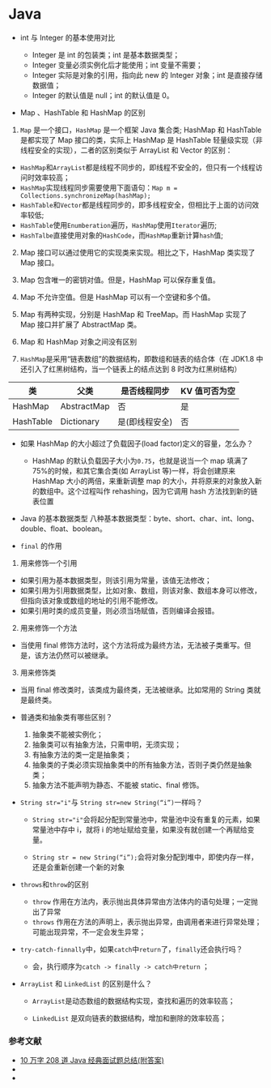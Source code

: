 # Java

- int 与 Integer 的基本使用对比

  - Integer 是 int 的包装类；int 是基本数据类型；
  - Integer 变量必须实例化后才能使用；int 变量不需要；
  - Integer 实际是对象的引用，指向此 new 的 Integer 对象；int 是直接存储数据值；
  - Integer 的默认值是 null；int 的默认值是 0。

- Map 、HashTable 和 HashMap 的区别

1. `Map` 是一个接口，`HashMap` 是一个框架 Java 集合类; HashMap 和 HashTable 是都实现了 Map 接口的类，实际上 HashMap 是 HashTable 轻量级实现（非线程安全的实现），二者的区别类似于 ArrayList 和 Vector 的区别：

- `HashMap`和`ArrayList`都是线程不同步的，即线程不安全的，但只有一个线程访问时效率较高；
- `HashMap`实现线程同步需要使用下面语句：`Map m = Collections.synchronizeMap(hashMap);`
- `HashTable`和`Vector`都是线程同步的，即多线程安全，但相比于上面的访问效率较低;
- `HashTable`使用`Enumberation`遍历，`HashMap`使用`Iterator`遍历;
- `HashTalbe`直接使用对象的`HashCode`，而`HashMap`重新计算`hash`值;

2. Map 接口可以通过使用它的实现类来实现。相比之下，HashMap 类实现了 Map 接口。

3. Map 包含唯一的密钥对值。但是，HashMap 可以保存重复值。

4. Map 不允许空值。但是 HashMap 可以有一个空键和多个值。

5. Map 有两种实现，分别是 HashMap 和 TreeMap。而 HashMap 实现了 Map 接口并扩展了 AbstractMap 类。

6. Map 和 HashMap 对象之间没有区别
7. `HashMap`是采用“链表数组”的数据结构，即数组和链表的结合体（在 JDK1.8 中还引入了红黑树结构，当一个链表上的结点达到 8 时改为红黑树结构）

| 类        | 父类        | 是否线程同步   | KV 值可否为空 |
| --------- | ----------- | -------------- | ------------- |
| HashMap   | AbstractMap | 否             | 是            |
| HashTable | Dictionary  | 是(即线程安全) | 否            |

- 如果 HashMap 的大小超过了负载因子(load factor)定义的容量，怎么办？

  - HashMap 的默认负载因子大小为`0.75`，也就是说当一个 map 填满了 75%的时候，和其它集合类(如 ArrayList 等)一样，将会创建原来 HashMap 大小的两倍，来重新调整 map 的大小，并将原来的对象放入新的数组中。这个过程叫作 rehashing，因为它调用 hash 方法找到新的链表位置

- Java 的基本数据类型
  八种基本数据类型：byte、short、char、int、long、double、float、boolean。

- `final` 的作用

1. 用来修饰一个引用

- 如果引用为基本数据类型，则该引用为常量，该值无法修改；
- 如果引用为引用数据类型，比如对象、数组，则该对象、数组本身可以修改，但指向该对象或数组的地址的引用不能修改。
- 如果引用时类的成员变量，则必须当场赋值，否则编译会报错。

2. 用来修饰一个方法

- 当使用 final 修饰方法时，这个方法将成为最终方法，无法被子类重写。但是，该方法仍然可以被继承。

3. 用来修饰类

- 当用 final 修改类时，该类成为最终类，无法被继承。比如常用的 String 类就是最终类。

- 普通类和抽象类有哪些区别？

  1. 抽象类不能被实例化；
  2. 抽象类可以有抽象方法，只需申明，无须实现；
  3. 有抽象方法的类一定是抽象类；
  4. 抽象类的子类必须实现抽象类中的所有抽象方法，否则子类仍然是抽象类；
  5. 抽象方法不能声明为静态、不能被 static、final 修饰。

- `String str="i"`与 `String str=new String(“i”)`一样吗？

  - `String str="i"`会将起分配到常量池中，常量池中没有重复的元素，如果常量池中存中 i，就将 i 的地址赋给变量，如果没有就创建一个再赋给变量。

  - `String str = new String(“i”);`会将对象分配到堆中，即使内存一样，还是会重新创建一个新的对象

- `throws`和`throw`的区别

  - `throw` 作用在方法内，表示抛出具体异常由方法体内的语句处理；一定抛出了异常
  - `throws` 作用在方法的声明上，表示抛出异常，由调用者来进行异常处理；可能出现异常，不一定会发生异常；

- `try-catch-finnally`中，如果`catch`中`return`了，`finally`还会执行吗？

  - 会，执行顺序为`catch -> finally -> catch中return` ；

- `ArrayList` 和 `LinkedList` 的区别是什么？

  - `ArrayList`是动态数组的数据结构实现，查找和遍历的效率较高；

  - `LinkedList` 是双向链表的数据结构，增加和删除的效率较高；

### 参考文献

- [10 万字 208 道 Java 经典面试题总结(附答案)](https://blog.csdn.net/guorui_java/article/details/119299329)
-
-
